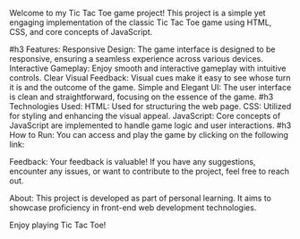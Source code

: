 Welcome to my Tic Tac Toe game project! This project is a simple yet engaging implementation of the classic Tic Tac Toe game using HTML, CSS, and core concepts of JavaScript.

#h3 Features:
Responsive Design: The game interface is designed to be responsive, ensuring a seamless experience across various devices.
Interactive Gameplay: Enjoy smooth and interactive gameplay with intuitive controls.
Clear Visual Feedback: Visual cues make it easy to see whose turn it is and the outcome of the game.
Simple and Elegant UI: The user interface is clean and straightforward, focusing on the essence of the game.
#h3 Technologies Used:
HTML: Used for structuring the web page.
CSS: Utilized for styling and enhancing the visual appeal.
JavaScript: Core concepts of JavaScript are implemented to handle game logic and user interactions.
#h3 How to Run:
You can access and play the game by clicking on the following link:

Feedback:
Your feedback is valuable! If you have any suggestions, encounter any issues, or want to contribute to the project, feel free to reach out.

About:
This project is developed as part of personal learning. It aims to showcase proficiency in front-end web development technologies.

Enjoy playing Tic Tac Toe!

